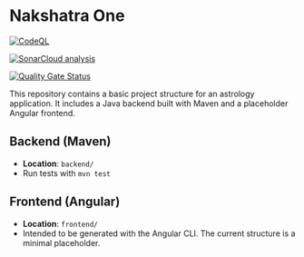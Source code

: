 # Nakshatra One

[![CodeQL](https://github.com/hashan-silva/nakshatra-one/actions/workflows/github-code-scanning/codeql/badge.svg)](https://github.com/hashan-silva/nakshatra-one/actions/workflows/github-code-scanning/codeql)

[![SonarCloud analysis](https://github.com/hashan-silva/nakshatra-one/actions/workflows/sonarcloud.yml/badge.svg)](https://github.com/hashan-silva/nakshatra-one/actions/workflows/sonarcloud.yml)

[![Quality Gate Status](https://sonarcloud.io/api/project_badges/measure?project=hashan-silva_nakshatra-one&metric=alert_status)](https://sonarcloud.io/summary/new_code?id=hashan-silva_nakshatra-one)

This repository contains a basic project structure for an astrology application.
It includes a Java backend built with Maven and a placeholder Angular frontend.

## Backend (Maven)
* **Location**: `backend/`
* Run tests with `mvn test`

## Frontend (Angular)
* **Location**: `frontend/`
* Intended to be generated with the Angular CLI. The current structure is a minimal placeholder.
